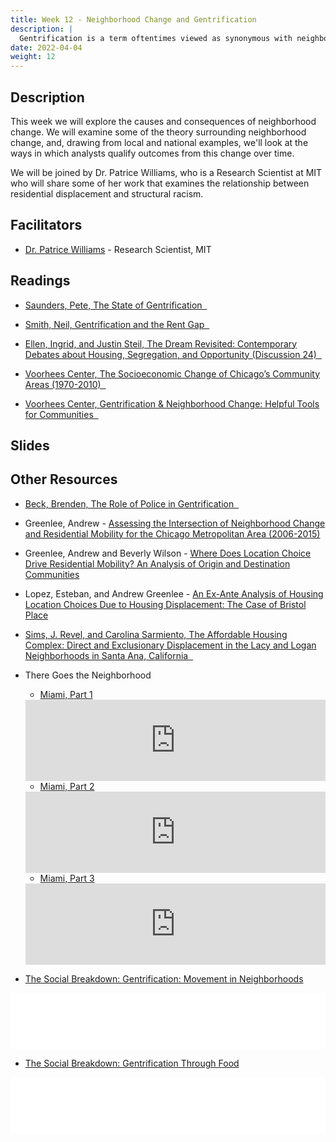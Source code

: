 ```yaml
---
title: Week 12 - Neighborhood Change and Gentrification
description: |
  Gentrification is a term oftentimes viewed as synonymous with neighborhood change, however, other trajectories also exist that need to be explored.
date: 2022-04-04
weight: 12
---
```

## Description

This week we will explore the causes and consequences of neighborhood change. We will examine some of the theory surrounding neighborhood change, and, drawing from local and national examples, we'll look at the ways in which analysts qualify outcomes from this change over time.

We will be joined by Dr. Patrice Williams, who is a Research Scientist at MIT who will share some of her work that examines the relationship between residential displacement and structural racism.

## Facilitators

* [Dr. Patrice Williams](https://dusp.mit.edu/staff/patrice-c-williams) - Research Scientist, MIT

## Readings

* [Saunders, Pete, The State of Gentrification &nbsp;<i class="fas fa-cloud-download-alt"></i>](https://uofi.box.com/s/hkzkzd8xhp15sryxsjtlgic9k5k7la1s)

* [Smith, Neil, Gentrification and the Rent Gap &nbsp;<i class="fas fa-cloud-download-alt"></i>](https://uofi.box.com/s/f0tztbp74mstyit95m77kfjbb1ktgenc)

* [Ellen, Ingrid, and Justin Steil, The Dream Revisited: Contemporary Debates about Housing, Segregation, and Opportunity (Discussion 24) &nbsp;<i class="fas fa-cloud-download-alt"></i>](https://uofi.box.com/s/qwviz3jexqt08247qqw0jg40kswyleyt)

* [Voorhees Center, The Socioeconomic Change of Chicago’s Community Areas (1970-2010) &nbsp;<i class="fas fa-cloud-download-alt"></i>](https://uofi.box.com/s/vrhndm3hqfu1fxu72f19iy6r09xkk0n6)

* [Voorhees Center, Gentrification & Neighborhood Change: Helpful Tools for Communities &nbsp;<i class="fas fa-cloud-download-alt"></i>](https://uofi.box.com/s/qunriytu50xa42maz04625lu08kxz4zn)

## Slides
## Other Resources

* [Beck, Brenden, The Role of Police in Gentrification &nbsp;<i class="fas fa-cloud-download-alt"></i>](https://uofi.box.com/s/uoi7f89ccudnpgtut9pvx9prq0t8retp)

* Greenlee, Andrew - [Assessing the Intersection of Neighborhood Change and Residential Mobility for the Chicago Metropolitan Area (2006-2015)](https://www.tandfonline.com/doi/full/10.1080/10511482.2018.1476898)

* Greenlee, Andrew and Beverly Wilson - [Where Does Location Choice Drive Residential Mobility? An Analysis of Origin and Destination Communities](https://besjournals.onlinelibrary.wiley.com/doi/10.1002/pan3.10096)

* Lopez, Esteban, and Andrew Greenlee - [An Ex-Ante Analysis of Housing Location Choices Due to Housing Displacement: The Case of Bristol Place](https://www.sciencedirect.com/science/article/pii/S0143622816303472)

* [Sims, J. Revel, and Carolina Sarmiento, The Affordable Housing Complex: Direct and Exclusionary Displacement in the Lacy and Logan Neighborhoods in Santa Ana, California &nbsp;<i class="fas fa-cloud-download-alt"></i>](https://uofi.box.com/s/r8298vbirr8eza4ueg1emidow3kcrlqm)

* There Goes the Neighborhood

  - [Miami, Part 1](https://www.wnycstudios.org/podcasts/the-stakes/episodes/the-stakes-there-goes-neighborhood-miami-1)
  
  <iframe frameborder="0" scrolling="no" height="130" width="100%" src="https://www.wnyc.org/widgets/ondemand_player/the-stakes/#file=/audio/json/970126/&share=1"></iframe>
  
  - [Miami, Part 2](https://www.wnycstudios.org/podcasts/the-stakes/episodes/the-stakes-there-goes-neighborhood-miami-2)
  
  <iframe frameborder="0" scrolling="no" height="130" width="100%" src="https://www.wnyc.org/widgets/ondemand_player/the-stakes/#file=/audio/json/970127/&share=1"></iframe>
  
  - [Miami, Part 3](https://www.wnycstudios.org/podcasts/the-stakes/episodes/the-stakes-there-goes-neighborhood-miami-3)
  
  <iframe frameborder="0" scrolling="no" height="130" width="100%" src="https://www.wnyc.org/widgets/ondemand_player/the-stakes/#file=/audio/json/970128/&share=1"></iframe>

* [The Social Breakdown: Gentrification: Movement in Neighborhoods](https://www.thesocialbreakdown.com/2021/09/15/soc502-gentrification-movement-in-neighborhoods-guest-edition/)

<iframe title="Libsyn Player" style="border: none" src="//html5-player.libsyn.com/embed/episode/id/20445395/height/90/theme/custom/thumbnail/yes/direction/backward/render-playlist/no/custom-color/3aa988/" height="90" width="100%" scrolling="no"  allowfullscreen webkitallowfullscreen mozallowfullscreen oallowfullscreen msallowfullscreen></iframe>

* [The Social Breakdown: Gentrification Through Food](https://www.thesocialbreakdown.com/2020/11/11/soc408-gentrification-through-food/)

<iframe title="Libsyn Player" style="border: none" src="//html5-player.libsyn.com/embed/episode/id/16234130/height/90/theme/custom/thumbnail/yes/direction/backward/render-playlist/no/custom-color/3aa988/" height="90" width="100%" scrolling="no"  allowfullscreen webkitallowfullscreen mozallowfullscreen oallowfullscreen msallowfullscreen></iframe>